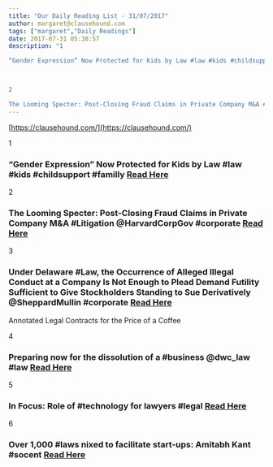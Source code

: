 ```yaml
---
title: "Our Daily Reading List - 31/07/2017"
author: margaret@clausehound.com
tags: ["margaret","Daily Readings"]
date: 2017-07-31 05:38:57
description: "1

“Gender Expression” Now Protected for Kids by Law #law #kids #childsupport #familly Read Here



2

The Looming Specter: Post-Closing Fraud Claims in Private Company M&A #Litigation @HarvardCorpGo..."
---
```


[https://clausehound.com/](https://clausehound.com/)

1

### “Gender Expression” Now Protected for Kids by Law #law #kids #childsupport #familly [Read Here](http://familyllb.com/2017/07/20/gender-expression-now-protected-for-kids-by-law/)

2

### The Looming Specter: Post-Closing Fraud Claims in Private Company M&A #Litigation @HarvardCorpGov #corporate  [Read Here](https://goo.gl/2VxCrQ)

3

### Under Delaware #Law, the Occurrence of Alleged Illegal Conduct at a Company Is Not Enough to Plead Demand Futility Sufficient to Give Stockholders Standing to Sue Derivatively @SheppardMullin #corporate [Read Here](https://goo.gl/PDHHdM)

Annotated Legal Contracts
for the Price of a Coffee

4

### Preparing now for the dissolution of a #business @dwc_law #law [Read Here](https://goo.gl/o1Zh8z)

5

### In Focus: Role of #technology for lawyers #legal  [Read Here](https://goo.gl/bnKN7C)

6

### Over 1,000 #laws nixed to facilitate start-ups: Amitabh Kant #socent  [Read Here](https://goo.gl/iqEWRn)